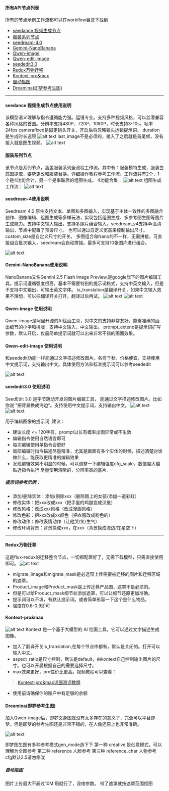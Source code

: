 #### 所有API节点列表
所有的节点示例工作流都可以在workflow目录下找到
- [seedance 视频生成节点](#seedance-视频生成节点使用说明)
- [服装系列节点](#服装系列节点)
- [seedream-4.0](#seedream-4使用说明)
- [Gemini-NanoBanana](#gemini-nanobanana使用说明)
- [Qwen-image](#qwen-image-使用说明)
- [Qwen-edit-image](#qwen-edit-image-使用说明)
- [seededit3.0](#seededit30)
- [Redux万物迁移](#redux万物迁移)
- [Kontext-pro&max](#Kontext-pro&max)
- [自动抠图](#自动抠图)
- [Dreamina(即梦参考生图)](#dreamina即梦参考生图)

***
#### seedance 视频生成节点使用说明
该模型语义理解与指令遵循能力强。运镜专业。支持多种视频风格，可以丝滑兼容各种风格的首图。分辨率支持480P、720P、1080P，时长支持3-10s，帧率24fps
camerafixed是固定镜头开关，开启后将忽略镜头运镜提示词。
duration是生成时长选项
![alt text](assets/seedance_1.png)
last_image不是必须的，接入了之后就是首尾帧，没有接入就是图生视频。
![alt text](assets/seedance_2.png)
#### 服装系列节点
该节点是系列节点，涵盖服装系列全流程工作流。其中有：服装模特生成，服装白底图提取，姿势更改和服装替换。详细操作教程参考工作流。工作流共有2个，1个是4功能合计，另一个是串联后的组图生成。
4功能合集：
![alt text](assets/cloth_1.png)
组图生成工作流：
![alt text](assets/cloth_2.png)

#### seedream-4使用说明
Seedream 4.0 原生支持文本、单图和多图输入，实现基于主体一致性的多图融合创作、图像编辑、组图生成等多样玩法，实现包括组图生成、多参考图生图等图片生成能力。支持中文输入输出，支持多照片组合输入。seedream_v4支持4k高清输出，节点中配置了预设尺寸。
也可以通过自定义宽高来控制输出尺寸。custom_size是自定义尺寸的开关。
多图组合和Nano的不一样，无需拼接，可直接组合批次输入，seedream会自动拼接。最多可支持10张图片进行组合。

![alt text](assets/seedream_v4.png)

#### Gemini-NanoBanana使用说明
NanoBanana又名Gemini 2.5 Flash Image Preview,是google旗下的图片编辑工具。提示词遵循强度很高。基本不需要特别的提示词格式，支持中英文输入，但是不支持中文输出，可输出英文字体。
is_translation是翻译开关，如果中文输入效果不理想，可以把翻译开关打开，翻译过后再试。
![alt text](assets/NanoBanana.png)
![alt text](assets/NanoBanana2.png)

#### Qwen-image 使用说明
Qwen-image是阿里开源的AI绘画工具，对中文的支持非常友好，能够准确的画出细节的小字和排版，支持中文输入，中文输出。
prompt_extend是提示词扩写参数，默认开启，仅需简单提示词就可以出来非常不错的画面效果。
#### Qwen-edit-image 使用说明
和seededit功能一样能通过文字描述修改图片。各有千秋，价格便宜，支持使用中文提示词，支持输出中文。具体使用方法和标准提示词可以参考seededit

![alt text](assets/Qwen-image.png)

#### seededit3.0 使用说明
SeedEdit 3.0 是字节跳动开发的图片编辑工具，
能通过文字描述修改图片。比如你说 “把背景换成海边”。支持使用中文提示词，支持输出中文。
![alt text](assets/seed.png)
![alt text](assets/seed2.png)

用于编辑图像的提示词 ,建议：
- 建议长度 <= 120字符，prompt过长有概率出图异常或不生效
- 编辑指令使用自然语言即可
- 每次编辑使用单指令会更好
- 局部编辑时指令描述尽量精准，尤其是画面有多个实体的时候，描述清楚对谁做什么，能获取更精准的编辑效果
- 发现编辑效果不明显的时候，可以调整一下编辑强度cfg_scale，数值越大越贴近指令执行
尽量使用清晰的，分辨率高的底片.
##### 提示词参考示例：
- 添加/删除实体：添加/删除xxx（删除图上的女孩/添加一道彩虹）
- 修改实体：把xxx改成xxx（把手里的鸡腿变成汉堡）
- 修改风格：改成xxx风格（改成漫画风格）
- 修改色彩：把xxx改成xx颜色（把衣服改成粉色的）
- 修改动作：修改表情动作（让他哭/笑/生气）
- 修改环境背景：背景换成xxx，在xxx（背景换成海边/在星空下）
***
#### Redux万物迁移
这是flux-redux的迁移整合节点，一切都配置好了，无需下载模型，只需直接使用即可。
![alt text](assets/redux.png)
- migrate_image和migrate_mask是必选项上传需要被迁移的图片和迁移区域的遮罩。
- Product_image和Product_mask是上传迁移产品图，遮罩不是必须的。
- 但是可以给Product_mask细节处添加遮罩，可以让细节还原更加准确。
- 提示词可以不填，有默认提示词。或者简单形容一下这个是什么物品。
- 强度在0.6-0.9即可
#### Kontext-pro&max
![alt text](assets/kontext.png)
Kontext 是一个基于大模型的 AI 绘画工具，它可以通过文字描述生成图像。
- 加入了翻译开关is_translation,在每个节点中都有，默认是关闭的。打开可以输入中文。
- aspect_ratio是尺寸控制，默认是default，由kontext自己控制输出图片的尺寸。也可以开启根据自己的需要选择尺寸。
- max效果更好，pro性价比更高。视频教程可以查看：
> [Kontext-pro&max详细测评教程](https://www.bilibili.com/video/BV19931zAE4c/?vd_source=25d3add966daa64cbb811354319ec18d#reply268510289936)
- 使用前请确保你的账户中有足够的余额

#### Dreamina(即梦参考生图)
加入Qwen-image后，即梦文身图就没有太多存在的意义了，完全可以平替即梦。但是即梦的参考生图还是非常不错的，在人像还原上也非常准确。

![alt text](assets/Dreamina.png)

即梦图生图有多种参考模式gen_mode选下下
第一种 creative 是创意模式，可以理解为全图参考
第二种 reference 人脸参考
第三种 reference_char 人物参考
cfg默认2.5请勿修改

##### 自动抠图
图片上传最大不超过10M
用就行了，没啥参数。
带了遮罩就按遮罩范围抠图


